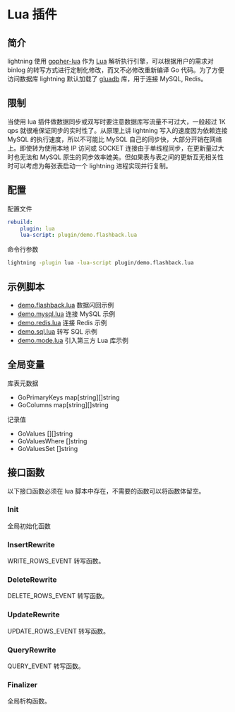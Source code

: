 # Lua 插件

## 简介

lightning 使用 [gopher-lua](https://github.com/yuin/gopher-lua) 作为 [Lua](http://www.lua.org/) 解析执行引擎，可以根据用户的需求对 binlog 的转写方式进行定制化修改，而又不必修改重新编译 Go 代码。为了方便访问数据库 lightning 默认加载了 [gluadb](https://github.com/zhu327/gluadb) 库，用于连接 MySQL, Redis。

## 限制

当使用 lua 插件做数据同步或双写时要注意数据库写流量不可过大，一般超过 1K qps 就很难保证同步的实时性了。从原理上讲 lightning 写入的速度因为依赖连接 MySQL 的执行速度，所以不可能比 MySQL 自己的同步快，大部分开销在网络上。即使转为使用本地 IP 访问或 SOCKET 连接由于单线程同步，在更新量过大时也无法和 MySQL 原生的同步效率媲美。但如果表与表之间的更新互无相关性时可以考虑为每张表启动一个 lightning 进程实现并行复制。

## 配置

配置文件

```yaml
rebuild:
    plugin: lua
    lua-script: plugin/demo.flashback.lua
```

命令行参数

```bash
lightning -plugin lua -lua-script plugin/demo.flashback.lua
```

## 示例脚本

* [demo.flashback.lua](http://github.com/LianjiaTech/lightning/tree/master/plugin/demo.flashback.lua) 数据闪回示例
* [demo.mysql.lua](http://github.com/LianjiaTech/lightning/tree/master/plugin/demo.mysql.lua) 连接 MySQL 示例
* [demo.redis.lua](http://github.com/LianjiaTech/lightning/tree/master/plugin/demo.redis.lua) 连接 Redis 示例
* [demo.sql.lua](http://github.com/LianjiaTech/lightning/tree/master/plugin/demo.sql.lua) 转写 SQL 示例
* [demo.mode.lua](http://github.com/LianjiaTech/lightning/tree/master/plugin/demo.mod.lua) 引入第三方 Lua 库示例

## 全局变量

库表元数据

* GoPrimaryKeys map[string][]string
* GoColumns map[string][]string

记录值

* GoValues [][]string
* GoValuesWhere []string
* GoValuesSet []string

## 接口函数

以下接口函数必须在 lua 脚本中存在，不需要的函数可以将函数体留空。

### Init

全局初始化函数

### InsertRewrite

WRITE_ROWS_EVENT 转写函数。

### DeleteRewrite

DELETE_ROWS_EVENT 转写函数。

### UpdateRewrite

UPDATE_ROWS_EVENT 转写函数。

### QueryRewrite

QUERY_EVENT 转写函数。

### Finalizer

全局析构函数。
